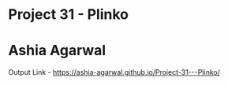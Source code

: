 # Project 31 - Plinko
# Ashia Agarwal
Output Link - https://ashia-agarwal.github.io/Project-31---Plinko/
